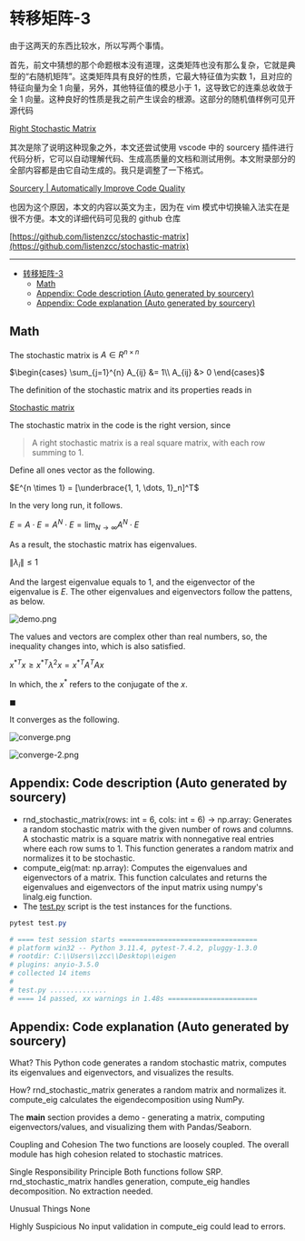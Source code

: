 # 转移矩阵-3

由于这两天的东西比较水，所以写两个事情。

首先，前文中猜想的那个命题根本没有道理，这类矩阵也没有那么复杂，它就是典型的“右随机矩阵”。这类矩阵具有良好的性质，它最大特征值为实数 1，且对应的特征向量为全 1 向量，另外，其他特征值的模总小于 1，这导致它的连乘总收敛于全 1 向量。这种良好的性质是我之前产生误会的根源。这部分的随机值样例可见开源代码

[Right Stochastic Matrix](https://observablehq.com/@listenzcc/right-stochastic-matrix)

其次是除了说明这种现象之外，本文还尝试使用 vscode 中的 sourcery 插件进行代码分析，它可以自动理解代码、生成高质量的文档和测试用例。本文附录部分的全部内容都是由它自动生成的。我只是调整了一下格式。

[Sourcery | Automatically Improve Code Quality](https://sourcery.ai/)

也因为这个原因，本文的内容以英文为主，因为在 vim 模式中切换输入法实在是很不方便。本文的详细代码可见我的 github 仓库

[https://github.com/listenzcc/stochastic-matrix](https://github.com/listenzcc/stochastic-matrix)

---
- [转移矩阵-3](#转移矩阵-3)
  - [Math](#math)
  - [Appendix: Code description (Auto generated by sourcery)](#appendix-code-description-auto-generated-by-sourcery)
  - [Appendix: Code explanation (Auto generated by sourcery)](#appendix-code-explanation-auto-generated-by-sourcery)


## Math

The stochastic matrix is $A \in R^{n \times n}$

$\begin{cases} \sum_{j=1}^{n} A_{ij} &= 1\\ A_{ij} &> 0 \end{cases}$

The definition of the stochastic matrix and its properties reads in

[Stochastic matrix](https://en.wikipedia.org/wiki/Stochastic_matrix)

The stochastic matrix in the code is the right version, since

> A right stochastic matrix is a real square matrix, with each row summing to 1.
> 

Define all ones vector as the following.

$E^{n \times 1} = [\underbrace{1, 1, \dots, 1}_n]^T$

In the very long run, it follows.

$E = A \cdot E = A^N \cdot E = \lim_{N \rightarrow \infty} A^N \cdot E$

As a result, the stochastic matrix has eigenvalues.

$\lVert \lambda_i \lVert \le 1$

And the largest eigenvalue equals to $1$, and the eigenvector of the eigenvalue is $E$.
The other eigenvalues and eigenvectors follow the pattens, as below.

![demo.png](%E8%BD%AC%E7%A7%BB%E7%9F%A9%E9%98%B5-3%2081537600a4fd433cbf8e861b6e3e4335/demo.png)

The values and vectors are complex other than real numbers,
so, the inequality changes into, which is also satisfied.

$x^{*T} x \ge x^{*T} \lambda^2 x = x^{*T} A^T A x$

In which, the $x^*$ refers to the conjugate of the $x$.

$\blacksquare$

It converges as the following.

![converge.png](%E8%BD%AC%E7%A7%BB%E7%9F%A9%E9%98%B5-3%2081537600a4fd433cbf8e861b6e3e4335/converge.png)

![converge-2.png](%E8%BD%AC%E7%A7%BB%E7%9F%A9%E9%98%B5-3%2081537600a4fd433cbf8e861b6e3e4335/converge-2.png)

## Appendix: Code description (Auto generated by sourcery)

- rnd_stochastic_matrix(rows: int = 6, cols: int = 6) -> np.array:
Generates a random stochastic matrix with the given number of rows and columns.
A stochastic matrix is a square matrix with nonnegative real entries where each row sums to 1.
This function generates a random matrix and normalizes it to be stochastic.
- compute_eig(mat: np.array):
Computes the eigenvalues and eigenvectors of a matrix.
This function calculates and returns the eigenvalues and eigenvectors
of the input matrix using numpy's linalg.eig function.
- The [test.py](https://www.notion.so/test.py) script is the test instances for the functions.

```powershell
pytest test.py

# ==== test session starts ==================================
# platform win32 -- Python 3.11.4, pytest-7.4.2, pluggy-1.3.0
# rootdir: C:\\Users\\zcc\\Desktop\\eigen
# plugins: anyio-3.5.0
# collected 14 items
#
# test.py ..............
# ==== 14 passed, xx warnings in 1.48s ======================

```

## Appendix: Code explanation (Auto generated by sourcery)

What?
This Python code generates a random stochastic matrix, computes its eigenvalues and eigenvectors, and visualizes the results.

How?
rnd_stochastic_matrix generates a random matrix and normalizes it. compute_eig calculates the eigendecomposition using NumPy.

The **main** section provides a demo - generating a matrix, computing eigenvectors/values, and visualizing them with Pandas/Seaborn.

Coupling and Cohesion
The two functions are loosely coupled. The overall module has high cohesion related to stochastic matrices.

Single Responsibility Principle
Both functions follow SRP. rnd_stochastic_matrix handles generation, compute_eig handles decomposition. No extraction needed.

Unusual Things
None

Highly Suspicious
No input validation in compute_eig could lead to errors.
